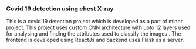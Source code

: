 ### Covid 19 detection using chest X-ray

This is a covid 19 detection project which is developed as a part of minor project. 
This project uses custom CNN architecture with upto 12 layers used for analysing and finding the attributes used to classify the images . 
The frontend is developed using ReactJs and backend uses Flask as a server.
